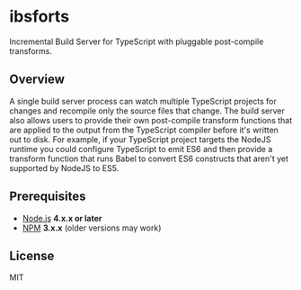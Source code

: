 # ibsforts
Incremental Build Server for TypeScript with pluggable post-compile transforms.

## Overview
A single build server process can watch multiple TypeScript projects for changes and recompile
only the source files that change. The build server also allows users to provide their own
post-compile transform functions that are applied to the output from the TypeScript compiler
before it's written out to disk. For example, if your TypeScript project targets the NodeJS
runtime you could configure TypeScript to emit ES6 and then provide a transform function that
runs Babel to convert ES6 constructs that aren't yet supported by NodeJS to ES5.

## Prerequisites
- [Node.js](https://nodejs.org/) **4.x.x or later**
- [NPM](https://www.npmjs.com/) **3.x.x** (older versions may work)

## License
MIT
